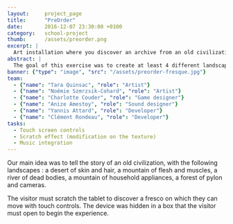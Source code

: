 ```yaml
---
layout: 	project_page
title:  	"PreOrder"
date:   	2016-12-07 23:30:00 +0100
category: 	school-project
thumb: 		/assets/preorder.png
excerpt: |
  Art installation where you discover an archive from an old civilization.
abstract: |
  The goal of this exercise was to create at least 4 different landscapes and tell a story through them. The main constraint was to not having a living person, because this would have created questions like : who are them ? why are they here ?
banner: {"type": "image", "src": "/assets/preorder-fresque.jpg"}
team:
  - {"name": "Tara Quinsac", "role": "Artist"}
  - {"name": "Noémie Szmrzsik-Cohard", "role": "Artist"}
  - {"name": "Charlotte Couder", "role": "Game designer"}
  - {"name": "Anize Amestoy", "role": "Sound designer"}
  - {"name": "Yannis Attard", "role": "Developer"}
  - {"name": "Clément Rondeau", "role": "Developer"}
tasks:
  - Touch screen controls
  - Scratch effect (modification on the texture)
  - Music integration
---
```


Our main idea was to tell the story of an old civilization, with the following landscapes : a desert of skin and hair, a mountain of flesh and muscles, a river of dead bodies, a mountain of household appliances, a forest of pylon and cameras.

The visitor must scratch the tablet to discover a fresco on which they can move with touch controls. The device was hidden in a box that the visitor must open to begin the experience.